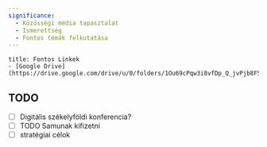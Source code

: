 ```yaml
---
significance:
  - Közösségi média tapasztalat
  - Ismerettség
  - Fontos témák felkutatása
---
```



```ad-tip 
title: Fontos Linkek
- [Google Drive](https://drive.google.com/drive/u/0/folders/1Ou69cPqw3i8vfDp_Q_jvPjb8F5KjbFeI)

```


## TODO
- [ ] Digitális székelyföldi konferencia?
- [ ] TODO Samunak kifizetni 
- [ ] stratégiai célok
